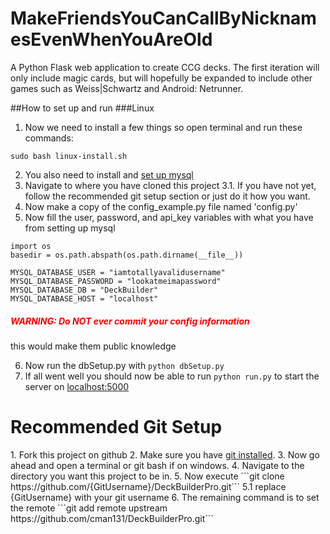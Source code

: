 # MakeFriendsYouCanCallByNicknamesEvenWhenYouAreOld
A Python Flask web application to create CCG decks. The first iteration will only include magic cards, but will hopefully be expanded to include other games such as Weiss|Schwartz and Android: Netrunner.

##How to set up and run
###Linux
 1. Now we need to install a few things so open terminal and run these commands:

 ```
sudo bash linux-install.sh
 ```
 2. You also need to install and <a href='http://dev.mysql.com/downloads/windows/installer/'>set up mysql</a>
 3. Navigate to where you have cloned this project
   3.1. If you have not yet, follow the recommended git setup section or just do it how you want.
 4. Now make a copy of the config_example.py file named 'config.py'
 5. Now fill the user, password, and api_key variables with what you have from setting up mysql
 ```
import os
basedir = os.path.abspath(os.path.dirname(__file__))

MYSQL_DATABASE_USER = "iamtotallyavalidusername"
MYSQL_DATABASE_PASSWORD = "lookatmeimapassword"
MYSQL_DATABASE_DB = "DeckBuilder"
MYSQL_DATABASE_HOST = "localhost"
 ```
 <h5 style='color: red'>WARNING: Do NOT ever commit your config information</h5>
 <p>this would make them public knowledge</p>

 6. Now run the dbSetup.py with ```python dbSetup.py```
 7. If all went well you should now be able to run ```python run.py``` to start the server on <a href='http://localhost:5000'>localhost:5000</a>


<h1>Recommended Git Setup</h1>
1. Fork this project on github
2. Make sure you have <a href='https://git-scm.com/book/en/v2/Getting-Started-Installing-Git'>git installed</a>.
3. Now go ahead and open a terminal or git bash if on windows.
4. Navigate to the directory you want this project to be in.
5. Now execute ```git clone https://github.com/{GitUsername}/DeckBuilderPro.git```
  5.1 replace {GitUsername} with your git username
6. The remaining command is to set the remote ```git add remote upstream https://github.com/cman131/DeckBuilderPro.git```
